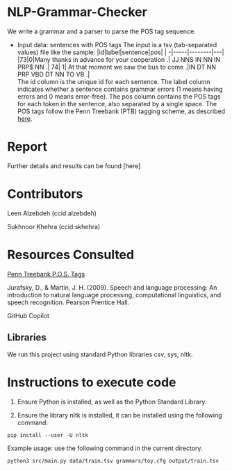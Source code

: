 # NLP-Grammar-Checker
We write a grammar and a parser to parse the POS tag sequence.

- Input data: sentences with POS tags
  The input is a tsv (tab-separated values) file like the sample:
  |id|label|sentence|pos|
  | -|-----|--------|---|
  |73|0|Many thanks in advance for your cooperation .| JJ NNS IN NN IN PRP$ NN .| 74| 1| At that moment we saw the bus to come .|IN DT NN PRP VBD DT NN TO VB .|<br>
  The id column is the unique id for each sentence. The label column indicates whether a sentence contains grammar errors (1 means having errors and 0 means error-free). The pos column contains the POS tags for each token in the sentence, also separated by a single space. The POS tags follow the Penn Treebank (PTB) tagging scheme, as described [here](https://www.ling.upenn.edu/courses/Fall_2003/ling001/penn_treebank_pos.html).


# Report 
Further details and results can be found [here]
# Contributors

Leen Alzebdeh (ccid:alzebdeh)

Sukhnoor Khehra (ccid:skhehra)

# Resources Consulted

[Penn Treebank P.O.S. Tags](https://www.ling.upenn.edu/courses/Fall_2003/ling001/penn_treebank_pos.html)

Jurafsky, D., &amp; Martin, J. H. (2009). Speech and language processing: An introduction to natural language processing, computational linguistics, and speech recognition. Pearson Prentice Hall.

GitHub Copilot

## Libraries

We run this project using standard Python libraries csv, sys, nltk.

# Instructions to execute code

1. Ensure Python is installed, as well as the Python Standard Library.

2. Ensure the library nltk is installed, it can be installed using the following command: 

`pip install --user -U nltk`


Example usage: use the following command in the current directory.

`python3 src/main.py data/train.tsv grammars/toy.cfg output/train.tsv`



